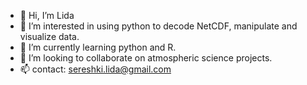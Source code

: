 - 👋 Hi, I’m Lida
- 👀 I’m interested in using python to decode NetCDF, manipulate and visualize data. 
- 🌱 I’m currently learning python and R.
- 💞️ I’m looking to collaborate on atmospheric science projects.
- 📫 contact: sereshki.lida@gmail.com

<!---
lsereshki/lsereshki is a ✨ special ✨ repository because its `README.md` (this file) appears on your GitHub profile.
You can click the Preview link to take a look at your changes.
--->
